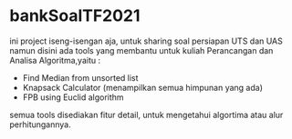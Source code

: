 # bankSoalTF2021
ini project iseng-isengan aja, untuk sharing soal persiapan UTS dan UAS
namun disini ada tools yang membantu untuk kuliah
Perancangan dan Analisa Algoritma,yaitu : 
- Find Median from unsorted list 
- Knapsack Calculator (menampilkan semua himpunan yang ada) 
- FPB using Euclid algorithm

semua tools disediakan fitur detail, untuk mengetahui algortima atau alur perhitungannya.
